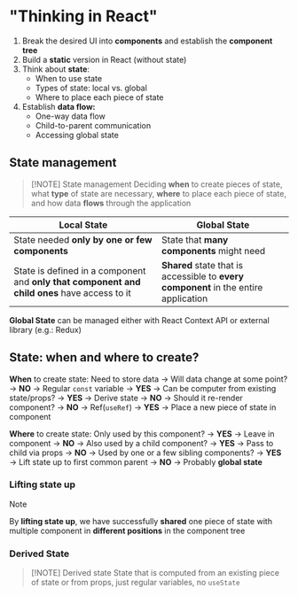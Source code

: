 # "Thinking in React"

1. Break the desired UI into **components** and establish the **component tree**
2. Build a **static** version in React (without state)
3. Think about **state**:
   - When to use state
   - Types of state: local vs. global
   - Where to place each piece of state
4. Establish **data flow:**
   - One-way data flow
   - Child-to-parent communication
   - Accessing global state

## State management

> [!NOTE] State management
> Deciding **when** to create pieces of state, what **type** of state are necessary, **where** to
> place each piece of state, and how data **flows** through the application

| Local State                                                                                  | Global State                                                                         |
| -------------------------------------------------------------------------------------------- | ------------------------------------------------------------------------------------ |
| State needed **only by one or few components**                                               | State that **many components** might need                                            |
| State is defined in a component and **only that component and child ones** have access to it | **Shared** state that is accessible to **every component** in the entire application |

**Global State** can be managed either with React Context API or external library (e.g.: Redux)

## State: when and where to create?

**When** to create state:
Need to store data → Will data change at some point? → **NO** → Regular `const` variable
→ **YES** → Can be computer from existing state/props? → **YES** → Derive state
→ **NO** → Should it re-render component? → **NO** → Ref(`useRef`)
→ **YES** → Place a new piece of state in component

**Where** to create state:
Only used by this component? → **YES** → Leave in component
→ **NO** → Also used by a child component? → **YES** → Pass to child via props
→ **NO** → Used by one or a few sibling components? → **YES** → Lift state up to first common parent
→ **NO** → Probably **global state**

### Lifting state up

> [!NOTE]
> By **lifting state up**, we have successfully **shared** one piece of state with multiple
> component in **different positions** in the component tree

### Derived State

> [!NOTE] Derived state
> State that is computed from an existing piece of state or from props, just regular variables, no `useState`
